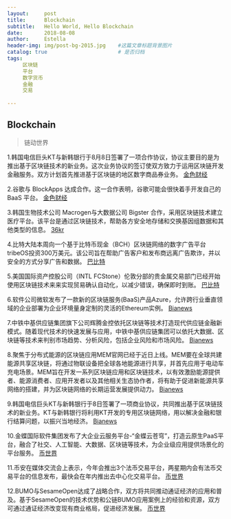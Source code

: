 ```yaml
---
layout:     post
title:      Blockchain
subtitle:   Hello World, Hello Blockchain
date:       2018-08-08 
author:     Estella 
header-img: img/post-bg-2015.jpg 	#这篇文章标题背景图片
catalog: true 						# 是否归档
tags:	
     区块链
     平台
     数字货币
     金融
     交易
    
---
```


## Blockchain
>链动世界

1.韩国电信巨头KT与新韩银行于8月8日签署了一项合作协议，协议主要目的是为推出基于区块链技术的新业务。这次业务协议的签订使双方致力于运用区块链开发金融服务。双方计划首先推进基于区块链的地区数字商品券业务。 [金色财经](https://www.jinse.com/blockchain/224303.html)

2.谷歌与 BlockApps 达成合作。这一合作表明，谷歌可能会很快着手开发自己的 BaaS 平台。 [金色财经](https://www.jinse.com/bitcoin/223993.html)

3.韩国生物技术公司 Macrogen与大数据公司 Bigster 合作，采用区块链技术建立医疗平台。该平台是通过区块链技术，帮助各方安全地存储和交换基因组数据和其他类型的信息。 [36kr](http://36kr.com/p/5147192.html)

4.比特大陆本周向一个基于比特币现金（BCH）区块链网络的数字广告平台tribeOS投资300万美元。该公司旨在帮助广告客户和发布商远离广告欺诈，并以安全的方式分享广告和数据。 [巴比特](http://www.8btc.com/bitmain-blockchain-q423534)

5.美国国际资产控股公司（INTL FCStone）伦敦分部的贵金属交易部门已经开始使用区块链技术来来实现贸易确认自动化，以减少错误，确保即时到账。 [巴比特](http://www.8btc.com/internatianl-q5345345)

6.软件公司微软发布了一款新的区块链服务(BaaS)产品Azure，允许跨行业垂直领域的企业部署为企业环境量身定制的灵活的Ethereum实例。 [Bianews](http://www.bianews.com/news/flash?id=18053)

7.中铁中基供应链集团旗下公司辉腾金控依托区块链等技术打造现代供应链金融新模式。随着现代技术的快速发展与应用，中铁中基供应链集团可以依托大数据、区块链等技术来判别市场趋势、分析风险，包括企业风险和市场风险。 [Bianews](http://www.bianews.com/news/flash?id=18015)

8.聚焦于分布式能源的区块链应用MEM官网已经于近日上线。MEM要在全球共建能源共享区块链，将通过物联设备把全球各地能源进行共享，并首先应用于电动车充电场景。MEM旨在开发一系列区块链应用和区块链技术，以有效激励能源提供者、能源消费者、应用开发者以及其他相关生态协作者，将有助于促进新能源共享网络的搭建，并为区块链网络的长期运营发展提供动力。 [Bianews](http://www.bianews.com/news/flash?id=18014)

9.韩国电信巨头KT与新韩银行于8日签署了一项商业协议，共同推出基于区块链技术的新业务。KT与新韩银行将利用KT开发的专用区块链网络，用以解决金融和银行结算问题，以振兴当地经济。 [Bianews](http://www.bianews.com/news/flash?id=18002)

10.金蝶国际软件集团发布了大企业云服务平台-“金蝶云苍穹”，打造云原生PaaS平台，融合了社交、人工智能、大数据、区块链等技术，为企业级应用提供场景化的平台服务。 [币世界](http://www.bishijie.com/kuaixun_88411)

11.币安在媒体交流会上表示，今年会推出3个法币交易平台，两星期内会有法币交易平台的信息发布，最快会在年内推出去中心化交易平台。 [币世界](http://www.bishijie.com/kuaixun_88303)

12.BUMO与SesameOpen达成了战略合作，双方将共同推动通证经济的应用和普及。基于SesameOpen的技术优势和公链BUMO应用案例上的经验和资源，双方可通过通证经济改变现有商业格局，促进经济发展。 [币世界](http://www.bishijie.com/kuaixun_88242)
